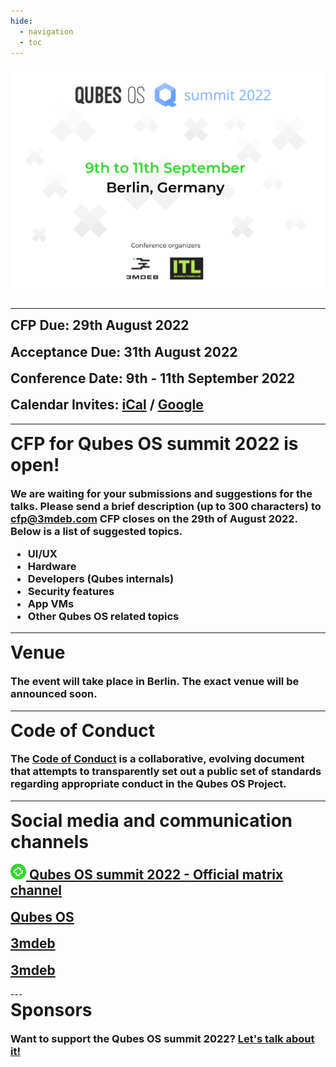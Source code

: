```yaml
---
hide:
  - navigation
  - toc
---
```


<link rel="stylesheet" href="https://cdnjs.cloudflare.com/ajax/libs/font-awesome/4.7.0/css/font-awesome.min.css">

<p align="center" style="margin-bottom: 0px !important;">
  <img width="800" src="../images/poster.png" alt="Qubes minisummit 2022 poster" align="center">
  </p>
<br>

---

<h2 align="left" style="margin-top: 0px;">
  <b>CFP Due:</b> 29th August 2022
</h2>
<h2 align="left" style="margin-top: 0px;">
  <b>Acceptance Due:</b> 31th August 2022
</h2>
<h2 align="left" style="margin-top: 0px;">
  <b>Conference Date:</b> 9th - 11th September 2022
</h2>

<h2 align="left" style="margin-top: 0px;">
  <b>Calendar Invites:</b>
  <a href="static/qubes-summit-2022.ics">iCal</a> /
  <a href="https://calendar.google.com/event?action=TEMPLATE&tmeid=MXRiN3U0MmplbzdkM2lwamdiYzc4Zm84b2UgZXZlbnRzQDNtZGViLmNvbQ&tmsrc=events%403mdeb.com" target="_blank">Google</a>
</h2>

---

<h1 align="left" style="margin-top: 0px;">
CFP for Qubes OS summit 2022 is open!
</h1>

<h3 align="left" style="margin-top: 0px;">
We are waiting for your submissions and suggestions for the talks.
Please send a brief description (up to 300 characters) to
<a href="mailto:cfp@3mdeb.com?subject=Qubes OS summit 2022, Talk proposal: <Your talk title>">cfp@3mdeb.com</a>
CFP closes on the <b>29th of August 2022</b>. Below is a list of suggested
topics.
</h3>

<h3 align="left" style="margin-top: 0px;">
  <ul>
    <li>UI/UX</li>
    <li>Hardware</li>
    <li>Developers (Qubes internals)</li>
    <li>Security features</li>
    <li>App VMs</li>
    <li>Other Qubes OS related topics</li>
  </ul>
</h3>

---

<h1 align="left" style="margin-top: 0px;">
Venue
</h1>

<h3 align="left" style="margin-top: 0px;">
The event will take place in Berlin. The exact venue will be announced soon.
</h3>

---
<h1 align="left" style="margin-top: 0px;">
Code of Conduct
</h1>

<h3 align="left" style="margin-top: 0px;">
The <a href="https://www.qubes-os.org/code-of-conduct/" target="_blank">Code of Conduct</a> is
a collaborative, evolving document that attempts to transparently set out a
public set of standards regarding appropriate conduct in the Qubes OS Project.
</h3>

<!--
---

<h1 align="center" style="margin-top: 0px;">CFP</h1>

---

<h3 align="center" style="margin-top: 0px;">Qubes OS Summit schedule</h3>
<center>

| Time [UTC]  | Description                          |
| ----------- | ------------------------------------ |
| **15:30 - 15:50** | |
| **15:50 - 16:00** | |
| **16:00 - 16:10** | |
| **16:10 - 16:30** | |
| **16:30 - 17:00** | |
| **17:00 - 17:10** | |
| **17:10 - 17:30** | |
| **17:30 - 18:00** | |
| **18:00 - 18:10** | |
| **18:10 - 18:30** | |
| **18:30 - last <i>haker</i> standing** | |

-->
---
<h1 align="Left" style="margin-top: 0px;">
Social media and communication channels
</h1>

<h2 align="Left" style="margin-top: 0px;">
  <a href="https://matrix.to/#/#qubes-os-summit-2022:matrix.org" target="_blank">
    <img src = "images/logo-matrix-element.svg" width="25px" />
  </a>
  <a href="https://matrix.to/#/#qubes-os-summit-2022:matrix.org" target="_blank">
    Qubes OS summit 2022 - Official matrix channel
  </a>
</h2>

<h2 align="Left" style="margin-top: 0px;">
  <a href="https://twitter.com/QubesOS" class="fa fa-twitter" target="_blank"></a>
  <a href="https://twitter.com/QubesOS" target="_blank"> Qubes OS </a>
</h2>
<h2 align="Left" style="margin-top: 0px;">
  <a href="https://twitter.com/3mdeb_com" class="fa fa-twitter" target="_blank"></a>
  <a href="https://twitter.com/3mdeb_com" target="_blank"> 3mdeb </a>
</h2>
<h2 align="Left" style="margin-top: 0px;">
  <a href="https://www.reddit.com/user/3mdeb/" class="fa fa-reddit" target="_blank"></a>
  <a href="https://www.reddit.com/user/3mdeb/" target="_blank"> 3mdeb </a>
</h2>
---

<h1 align="Left" style="margin-top: 0px;">
Sponsors
</h1>

<h3 align="left" style="margin-top: 0px;">
Want to support the Qubes OS summit 2022?
  <a href="https://calendly.com/3mdeb/" target="_blank">Let's talk about it!</a>
</h3>
